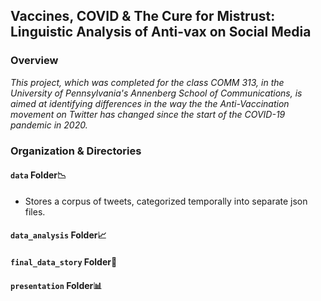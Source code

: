 ## Vaccines, COVID & The Cure for Mistrust: Linguistic Analysis of Anti-vax on Social Media

### Overview
*This project, which was completed for the class COMM 313, in the University of Pennsylvania's Annenberg School of Communications, is aimed at identifying differences in the way the the Anti-Vaccination movement on Twitter has changed since the start of the COVID-19 pandemic in 2020.*

### Organization & Directories
#### `data` Folder📉 
* Stores a corpus of tweets, categorized temporally into separate json files.

#### `data_analysis` Folder📈

#### `final_data_story` Folder📖

#### `presentation` Folder📊
